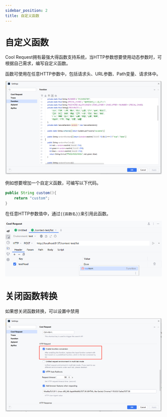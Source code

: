 ```yaml
---
sidebar_position: 2
title: 自定义函数
---
```


# 自定义函数

Cool Request拥有最强大得函数支持系统，当HTTP参数想要使用动态参数时，可根据自己需求，编写自定义函数。

函数可使用在任意HTTP参数中，包括请求头、URL参数、Path变量、请求体中。

![Alt text](../images/function.png)

例如想要增加一个自定义函数，可编写以下代码。
```java
public String custom(){
    return "custom";
}
```

在任意HTTP参数值中，通过`{{函数名}}`来引用此函数。

![Alt text](../images/function_example.png)


# 关闭函数转换

如果想关闭函数转换，可以设置中禁用


![Alt text](../images/function_setting.png)